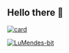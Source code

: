 ## Hello there 👋

[![card](https://github-readme-stats.vercel.app/api?username=LuMendes-bit&theme=default&show_icons=true)](https://github.com/anuraghazra/github-readme-stats)

[![LuMendes-bit](https://github-readme-stats.vercel.app/api/top-langs/?username=LuMendes-bit&layout=compact)](https://github.com/anuraghazra/github-readme-stats)
